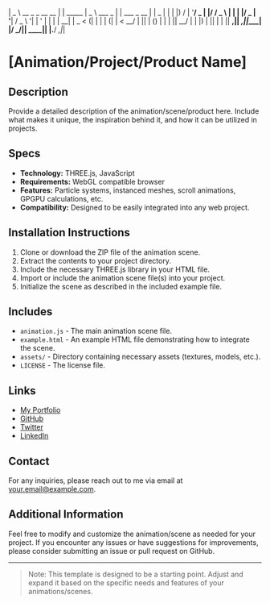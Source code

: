 | _ \ __ _ _ __ __ | | _____ | _ \ ___ _ | | ___ _ __ | | _ | |
| |) / | '__/ _ | |/ / _ \ | | | |/ _ | '__| / _ \ '| | ' | | | | __|
| _ < (| | | | (| | < __/ | || | () | | | || __/ | | |) | || | |
|| __,|| _,||____| |/ _/|| ____|| |.__/ _,|_|


# [Animation/Project/Product Name]

## Description

Provide a detailed description of the animation/scene/product here. Include what makes it unique, the inspiration behind it, and how it can be utilized in projects.

## Specs

- **Technology:** THREE.js, JavaScript
- **Requirements:** WebGL compatible browser
- **Features:** Particle systems, instanced meshes, scroll animations, GPGPU calculations, etc.
- **Compatibility:** Designed to be easily integrated into any web project.

## Installation Instructions

1. Clone or download the ZIP file of the animation scene.
2. Extract the contents to your project directory.
3. Include the necessary THREE.js library in your HTML file.
4. Import or include the animation scene file(s) into your project.
5. Initialize the scene as described in the included example file.

## Includes

- `animation.js` - The main animation scene file.
- `example.html` - An example HTML file demonstrating how to integrate the scene.
- `assets/` - Directory containing necessary assets (textures, models, etc.).
- `LICENSE` - The license file.

## Links

- [My Portfolio](https://yourwebsite.com)
- [GitHub](https://github.com/yourusername)
- [Twitter](https://twitter.com/yourtwitter)
- [LinkedIn](https://www.linkedin.com/in/yourlinkedin)

## Contact

For any inquiries, please reach out to me via email at [your.email@example.com](mailto:your.email@example.com).

## Additional Information

Feel free to modify and customize the animation/scene as needed for your project. If you encounter any issues or have suggestions for improvements, please consider submitting an issue or pull request on GitHub.

---
> Note: This template is designed to be a starting point. Adjust and expand it based on the specific needs and features of your animations/scenes.
